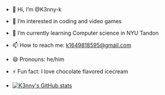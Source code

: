 - 👋 Hi, I’m @K3nny-k
- 👀 I’m interested in coding and video games
- 🌱 I’m currently learning Computer science in NYU Tandon
- 📫 How to reach me: k1649818595@gmail.com
- 😄 Pronouns: he/him
- ⚡ Fun fact: I love chocolate flavored icecream

- [![K3nny's GitHub stats](https://github-readme-stats.vercel.app/apiK3nny-k=anuraghazra)](https://github.com/anuraghazra/github-readme-stats)

<!---
K3nny-k/K3nny-k is a ✨ special ✨ repository because its `README.md` (this file) appears on your GitHub profile.
You can click the Preview link to take a look at your changes.
--->
